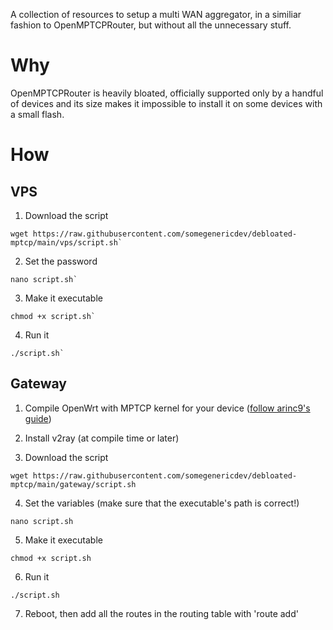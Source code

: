 A collection of resources to setup a multi WAN aggregator, in a similiar fashion to OpenMPTCPRouter, but without all the unnecessary stuff.
# Why

OpenMPTCPRouter is heavily bloated, officially supported only by a handful of devices and its size makes it impossible to install it on some devices with a small flash.

# How

## VPS
1. Download the script
```console
wget https://raw.githubusercontent.com/somegenericdev/debloated-mptcp/main/vps/script.sh`
```
2. Set the password
```console 
nano script.sh`
```
3. Make it executable
```console
chmod +x script.sh`
```
4. Run it
```console
./script.sh`
```
## Gateway
1. Compile OpenWrt with MPTCP kernel for your device ([follow arinc9's guide](https://forum.openwrt.org/t/tutorial-build-openwrt-with-multipath-tcp/84325))

2. Install v2ray (at compile time or later)

3. Download the script
```console
wget https://raw.githubusercontent.com/somegenericdev/debloated-mptcp/main/gateway/script.sh
```
4. Set the variables (make sure that the executable's path is correct!)
```console
nano script.sh
```
5. Make it executable
```console
chmod +x script.sh
```
6. Run it
```console
./script.sh
```
7. Reboot, then add all the routes in the routing table with 'route add'